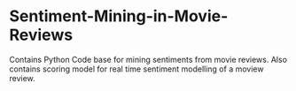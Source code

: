# Sentiment-Mining-in-Movie-Reviews

Contains Python Code base for mining sentiments from movie reviews. Also contains scoring model for real time sentiment modelling of a moview review.
